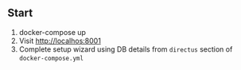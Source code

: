 Start
-----

1. docker-compose up
2. Visit [http://localhos:8001]()
3. Complete setup wizard using DB details from `directus` section of `docker-compose.yml`
